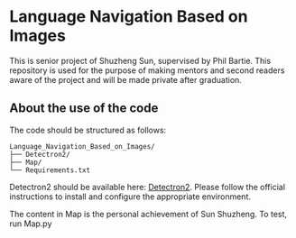 # Language Navigation Based on Images

This is senior project of Shuzheng Sun, supervised by Phil Bartie. This repository is used for the purpose of making mentors and second readers aware of the project and will be made private after graduation.

## About the use of the code
The code should be structured as follows:

```
Language_Navigation_Based_on_Images/
├── Detectron2/
├── Map/
└── Requirements.txt
```

Detectron2 should be available here: [Detectron2](https://github.com/facebookresearch/detectron2). Please follow the official instructions to install and configure the appropriate environment.

The content in Map is the personal achievement of Sun Shuzheng. To test, run Map.py
